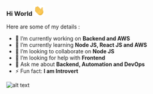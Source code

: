 ### Hi World <img src="https://github.com/dheerajpolasa/dheerajpolasa/blob/master/Assests/Hi.gif" width="29px">
<!--
**dheerajpolasa/dheerajpolasa** is a ✨ _special_ ✨ repository because its `README.md` (this file) appears on your GitHub profile. -->
<!-- 😄 Pronouns: ...
- 📫 How to reach me: **dheerajpolasa40@gmail.com** 👋 
-->
Here are some of my details :

- 🔭 I’m currently working on **Backend and AWS**
- 🌱 I’m currently learning **Node JS, React JS and AWS**
- 👯 I’m looking to collaborate on **Node JS**
- 🤔 I’m looking for help with **Frontend**
- 💬 Ask me about **Backend, Automation and DevOps**
- ⚡ Fun fact: **I am Introvert**

![alt text](https://cdn.dribbble.com/users/2424687/screenshots/6065697/cat-01.png)
